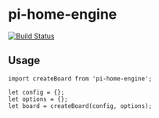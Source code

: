 # pi-home-engine

[![Build Status](https://travis-ci.org/raspberry-pi-home/pi-home-engine.svg?branch=master)](https://travis-ci.org/raspberry-pi-home/pi-home-engine)

## Usage
```
import createBoard from 'pi-home-engine';

let config = {};
let options = {};
let board = createBoard(config, options);
```
